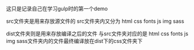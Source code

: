 这只是记录自己在学习gulp时的第一个demo


src文件夹是用来存放源文件的
  src文件夹内又分为
    html
    css
    fonts
    js
    img
    sass

dist文件夹则是用来存放编译之后的文件
  与src文件夹对应的是
    html
    css
    fonts
    js
    img
sass文件夹内的文件最终编译放在dist下的css文件夹下

